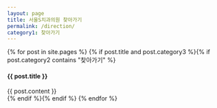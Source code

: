 ```yaml
---
layout: page
title: 서울S치과의원 찾아가기
permalink: /direction/
category1: 찾아가기
---
```


<div class="row d-flex justify-content-center" id="info">

{% for post in site.pages %}
{% if post.title and post.category3 %}{% if post.category2 contains "찾아가기" %}
<div class="col-12">
<h4>{{ post.title }}</h4>
{{ post.content }}
</div>
{% endif %}{% endif %}
{% endfor %}

</div>
